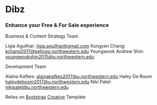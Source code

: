 # Dibz
### Enhance your Free & For Sale experience

Business & Content Strategy Team

Ligia Aguilhar: ligia.aguilhar@gmail.com
Kungyen Chang: kchang2017@kellogg.northwestern.edu
Youngwook Andrew Shin: youngwookshin2015@u.northwestern.edu

Development Team

Alaina Kafkes: alainakafkes2017@u.northwestern.edu
Haley De Boom haleydeboom2017@u.northwestern.edu
Niki Patel: nikipatel@u.northwestern.edu

Relies on [Bootstrap](http://startbootstrap.com/) [Creative](http://startbootstrap.com/template-overviews/creative/) Template
